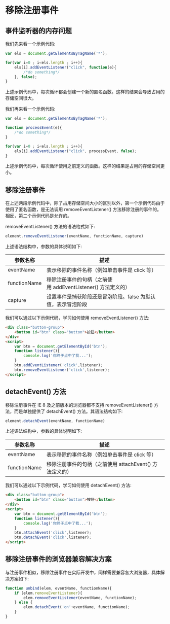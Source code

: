 # 移除注册事件

## 事件监听器的内存问题

我们先来看一个示例代码:

```javascript
var els = document.getElementsByTagName('*');

for(var i=0 ; i<els.length ; i++){
    els[i].addEventListener("click", function(e){
        /*do something*/
    }, false);
}
```

上述示例代码中，每次循环都会创建一个新的匿名函数。这样的结果会导致占用的存储空间很大。

我们再来看一个示例代码:

```javascript
var els = document.getElementsByTagName('*');

function processEvent(e){
	/*do something*/
}

for(var i=0 ; i<els.length ; i++){
	els[i].addEventListener("click", processEvent, false);
}
```

上述示例代码中，每次循环使用之前定义的函数。这样的结果是占用的存储空间更小。

## 移除注册事件

在上述两段示例代码中，除了占用存储空间大小的区别以外，第一个示例代码由于使用了匿名函数，是无法调用 removeEventListener() 方法移除注册的事件的。相反，第二个示例代码是允许的。

removeEventListener() 方法的语法格式如下:

```javascript
element.removeEventListener(eventName, functionName, capture)
```

上述语法结构中，参数的具体说明如下:

| 参数名称 | 描述 |
| --- | --- |
| eventName | 表示移除的事件名称（例如单击事件是 click 等）|
| functionName | 移除注册事件的句柄（之前使用 addEventListener() 方法定义的）|
| capture | 设置事件是捕获阶段还是冒泡阶段。false 为默认值，表示冒泡阶段 |

我们可以通过以下示例代码，学习如何使用 removeEventListener() 方法:

```html
<div class="button-group">
	<button id="btn" class="button">按钮</button>
</div>
<script>
	var btn = document.getElementById('btn');
	function listener(){
		console.log('你终于点中了我...');
	}
	btn.addEventListener('click',listener);
	btn.removeEventListener('click',listener);
</script>
```

## detachEvent() 方法

移除注册事件在 IE 8 及之前版本的浏览器都不支持 removeEventListener() 方法，而是单独提供了 detachEvent() 方法。其语法结构如下:

```javascript
element.detachEvent(eventName, functionName)
```

上述语法结构中，参数的具体说明如下:

| 参数名称 | 描述 |
| --- | --- |
| eventName | 表示移除的事件名称（例如单击事件是 click 等）|
| functionName | 移除注册事件的句柄（之前使用 attachEvent() 方法定义的）|

我们可以通过以下示例代码，学习如何使用 detachEvent() 方法:

```html
<div class="button-group">
	<button id="btn" class="button">按钮</button>
</div>
<script>
	var btn = document.getElementById('btn');
	function listener(){
		console.log('你终于点中了我...');
	}
	btn.attachEvent('click',listener);
	btn.detachEvent('click',listener);
</script>
```

## 移除注册事件的浏览器兼容解决方案

与注册事件相似，移除注册事件在实际开发中，同样需要兼容各大浏览器，具体解决方案如下:

```javascript
function unbind(elem, eventName, functionName){
	if (elem.removeEventListener){
		elem.removeEventListener(eventName, functionName);
	} else {
		elem.detachEvent('on'+eventName, functionName);
	}
}
```